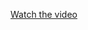 [Watch the video](https://github.com/abhishekaryangiri/talentacquisitionapp/blob/main/video1227370643.mp4)



